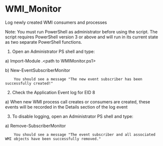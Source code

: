 # WMI_Monitor
Log newly created WMI consumers and processes

Note: You must run PowerShell as administrator before using the script. 
The script requires PowerShell version 3 or above and will run in its current state as two separate PowerShell functions.

1. Open an Administrator PS shell and type:

  a) Import-Module .\<path to WMIMonitor.ps1>

  b) New-EventSubscriberMonitor 
        
        You should see a message "The new event subscriber has been successfully created!"

2. Check the Application Event log for EID 8

  a) When new WMI process call creates or consumers are created, these events will be recorded in the Details section of the log event

3. To disable logging, open an Administrator PS shell and type:

  a) Remove-SubscriberMonitor
        
        You should see a message "The event subscriber and all associated WMI objects have been successfully removed."

